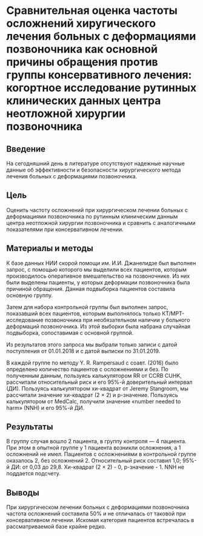 # Сравнительная оценка частоты осложнений хиругического лечения больных с деформациями позвоночника как основной причины обращения против группы консервативного лечения: когортное исследование рутинных клинических данных центра неотложной хирургии позвоночника

## Введение

На сегодняшний день в литературе отсутствуют надежные научные данные об эффективности и безопасности хирургического метода лечения больных с деформациями позвоночника.

## Цель

Оценить частоту осложнений при хирургическом лечении больных с деформациями позвоночника по рутинным клиническим данным центра неотложной хирургии позвоночника и сравнить с аналогичными показателями при консервативном лечении.

## Материалы и методы

К базе данных НИИ скорой помощи им. И.И. Джанелидзе был выполнен запрос, с помощью которого мы выделили всех пациентов, которым производилось оперативное вмешательство на позвоночнике. Из них были выделены пациенты, у которых деформации позвоночника была причиной обращения. Данная подвыборка пациентов составила основную группу.

Затем для набора контрольной группы был выполнен запрос, показавший всех пациентов, которым выполнялось только КТ/МРТ-исследование позвоночника при необязательном наличии у больного деформаций позвоночника. Из этой выборки была набрана случайная подвыборка, сопоставимая с основной группой.

Из результатов этого запроса мы выбрали только записи с датой поступления от 01.01.2018 и с датой выписки по 31.01.2019.

В каждой группе по методу Y. R. Rampersaud с соавт. (2016) было определено количество пациентов с осложнениями и без. По полученным данным, пользуясь калькулятором RR от CCRB CUHK, рассчитали относительный риск и его 95%-й доверительный интервал (ДИ). Пользуясь калькулятором хи-квадрат от Jeremy Stangroom, мы  рассчитали значение хи-квадрат (2 × 2) и р-значение. Пользуясь калькулятором от MedCalc, получили значение «number needed to harm» (NNH) и его 95%-й ДИ.

## Результаты

В группу случая вошло 2 пациента, в группу контроля — 4 пациента. При этом в опытной группе у 1 пациента возникли осложнения, а 1 осложнений не имел. Пациентов с осложнениями в контрольной группе оказалось 2, без осложнений 2.
Относительный риск составил 1,0; 95%-й ДИ: от 0,03 до 29,8. Хи-квадрат (2 × 2) - 0, p-значение - 1. NNH не поддается подсчету.

## Выводы

При хирургическом лечении больных с деформациями позвоночника частота осложнений составила 50% и не отличалась от таковой при консервативном лечении. Искомая категория пациентов встречалась в рассматриваемой базе крайне редко.
